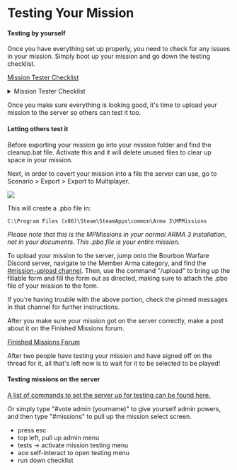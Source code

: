 # Testing Your Mission

#### Testing by yourself

Once you have everything set up properly, you need to check for any issues in your mission. Simply boot up your mission and go down the testing checklist.

[Mission Tester Checklist](http://forums.bourbonwarfare.com/viewtopic.php?f=8\&t=2608#p23845)

<details>

<summary>Mission Tester Checklist</summary>

\[wip]

</details>

Once you make sure everything is looking good, it's time to upload your mission to the server so others can test it too.

#### Letting others test it

Before exporting your mission go into your mission folder and find the cleanup.bat file. Activate this and it will delete unused files to clear up space in your mission.

Next, in order to covert your mission into a file the server can use, go to Scenario > Export > Export to Multiplayer.

![](https://i.imgur.com/eH5AES5.jpg)

This will create a .pbo file in:

```
C:\Program Files (x86)\Steam\SteamApps\common\Arma 3\MPMissions
```

_Please note that this is the MPMissions in your normal ARMA 3 installation, not in your documents. This .pbo file is your entire mission._

To upload your mission to the server, jump onto the Bourbon Warfare Discord server, navigate to the Member Arma category, and find the [#mission-upload channel](https://discord.com/channels/204621032428929025/934246522911096943). Then, use the command "/upload" to bring up the fillable form and fill the form out as directed, making sure to attach the .pbo file of your mission to the form.

If you're having trouble with the above portion, check the pinned messages in that channel for further instructions.

After you make sure your mission got on the server correctly, make a post about it on the Finished Missions forum.

[Finished Missions Forum](https://forums.bourbonwarfare.com/viewforum.php?f=30)

After two people have testing your mission and have signed off on the thread for it, all that's left now is to wait for it to be selected to be played!

#### Testing missions on the server

[A list of commands to set the server up for testing can be found here.](https://community.bistudio.com/wiki/Multiplayer\_Server\_Commands)

Or simply type "#vote admin (yourname)" to give yourself admin powers, and then type "#missions" to pull up the mission select screen.

* press esc
* top left, pull up admin menu
* tests -> activate mission testing menu
* ace self-interact to open testing menu
* run down checklist
